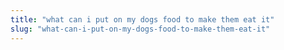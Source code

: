 ```yaml
---
title: "what can i put on my dogs food to make them eat it"
slug: "what-can-i-put-on-my-dogs-food-to-make-them-eat-it"
---
```


